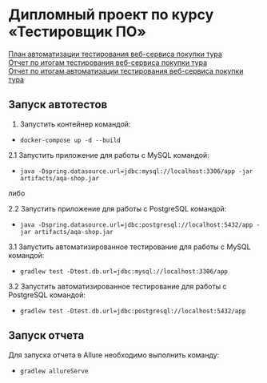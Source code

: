 # Дипломный проект по курсу «Тестировщик ПО»

[План автоматизации тестирования веб-сервиса покупки тура](https://github.com/chugad/qa-diploma/blob/master/documents/Plan.md) <br>
[Отчет по итогам тестирования веб-сервиса покупки тура](https://github.com/chugad/qa-diploma/blob/master/documents/Report.md) <br>
[Отчет по итогам автоматизации тестирования веб-сервиса покупки тура](https://github.com/chugad/qa-diploma/blob/master/documents/Summary.md) <br>


## Запуск автотестов

1. Запустить контейнер командой: <br>
* ```docker-compose up -d --build``` <br>

2.1 Запустить приложение для работы с MySQL командой: <br>
* `java -Dspring.datasource.url=jdbc:mysql://localhost:3306/app -jar artifacts/aqa-shop.jar` <br>

либо

2.2 Запустить приложение для работы с PostgreSQL командой: <br>
* `java -Dspring.datasource.url=jdbc:postgresql://localhost:5432/app -jar artifacts/aqa-shop.jar` <br>


3.1 Запустить автоматизированное тестирование для работы с MySQL командой: <br>
* `gradlew test -Dtest.db.url=jdbc:mysql://localhost:3306/app` <br>

3.2 Запустить автоматизированное тестирование для работы с PostgreSQL командой: <br>
* `gradlew test -Dtest.db.url=jdbc:postgresql://localhost:5432/app` <br>

## Запуск отчета

Для запуска отчета в Allure необходимо выполнить команду: <br>
* `gradlew allureServe` <br>
